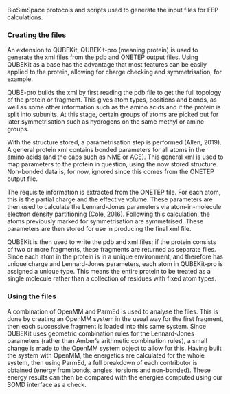 BioSimSpace protocols and scripts used to generate the input files for FEP calculations. 


### Creating the files

An extension to QUBEKit, QUBEKit-pro (meaning protein) is used to generate the xml files from the pdb and ONETEP output files. Using QUBEKit as a base has the advantage that most features can be easily applied to the protein, allowing for charge checking and symmetrisation, for example.

QUBE-pro builds the xml by first reading the pdb file to get the full topology of the protein or fragment. This gives atom types, positions and bonds, as well as some other information such as the amino acids and if the protein is split into subunits. At this stage, certain groups of atoms are picked out for later symmetrisation such as hydrogens on the same methyl or amine groups. 

With the structure stored, a parametrisation step is performed (Allen, 2019). A general protein xml contains bonded parameters for all atoms in the amino acids (and the caps such as NME or ACE). This general xml is used to map parameters to the protein in question, using the now stored structure. Non-bonded data is, for now, ignored since this comes from the ONETEP output file.

The requisite information is extracted from the ONETEP file. For each atom, this is the partial charge and the effective volume. These parameters are then used to calculate the Lennard-Jones parameters via atom-in-molecule electron density partitioning (Cole, 2016). Following this calculation, the atoms previously marked for symmetrisation are symmetrised. These parameters are then stored for use in producing the final xml file.

QUBEKit is then used to write the pdb and xml files; if the protein consists of two or more fragments, these fragments are returned as separate files. Since each atom in the protein is in a unique environment, and therefore has unique charge and Lennard-Jones parameters, each atom in QUBEKit-pro is assigned a unique type. This means the entire protein to be treated as a single molecule rather than a collection of residues with fixed atom types.

### Using the files

A combination of OpenMM and ParmEd is used to analyse the files. This is done by creating an OpenMM system in the usual way for the first fragment, then each successive fragment is loaded into this same system. Since QUBEKit uses geometric combination rules for the Lennard-Jones parameters (rather than Amber’s arithmetic combination rules), a small change is made to the OpenMM system object to allow for this. Having built the system with OpenMM, the energetics are calculated for the whole system, then using ParmEd, a full breakdown of each contributor is obtained (energy from bonds, angles, torsions and non-bonded). These energy results can then be compared with the energies computed using our SOMD interface as a check.
